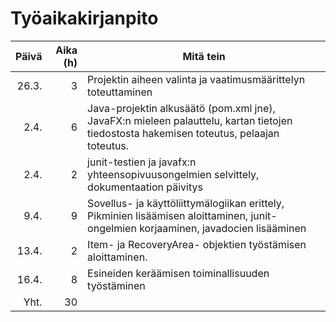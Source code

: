 # Työaikakirjanpito

| Päivä | Aika (h) | Mitä tein                                                                                                                               |
| -----:| --------:| --------------------------------------------------------------------------------------------------------------------------------------- |
| 26.3. | 3        | Projektin aiheen valinta ja vaatimusmäärittelyn toteuttaminen                                                                           |
| 2.4.  | 6        | Java-projektin alkusäätö (pom.xml jne), JavaFX:n mieleen palauttelu, kartan tietojen tiedostosta hakemisen toteutus, pelaajan toteutus. |
| 2.4.  | 2        | junit-testien ja javafx:n yhteensopivuusongelmien selvittely, dokumentaation päivitys                                                   |
| 9.4.  | 9        | Sovellus- ja käyttöliittymälogiikan erittely, Pikminien lisäämisen aloittaminen, junit-ongelmien korjaaminen, javadocien lisääminen     |
| 13.4. | 2        | Item- ja RecoveryArea- objektien työstämisen aloittaminen.                                                                              |
| 16.4. | 8        | Esineiden keräämisen toiminallisuuden työstäminen                                                                                       |
|Yht.   |30        |                                                                                                                                         |
